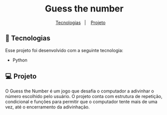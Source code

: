 <h1 align="center">Guess the number</h1>

<p align="center">
  <a href="#-tecnologias">Tecnologias</a>&nbsp;&nbsp;&nbsp;|&nbsp;&nbsp;&nbsp;
  <a href="#-projeto">Projeto</a>&nbsp;&nbsp;&nbsp;&nbsp;&nbsp;&nbsp;</p>

## 🚀 Tecnologias

Esse projeto foi desenvolvido com a seguinte tecnologia:

- Python

## 💻 Projeto

O Guess the Number é um jogo que desafia o computador a adivinhar o número escolhido pelo usuário. O projeto conta com estrutura de repetição, condicional e funções para permitir que o computador tente mais de uma vez, até o encerramento da adivinhação. 